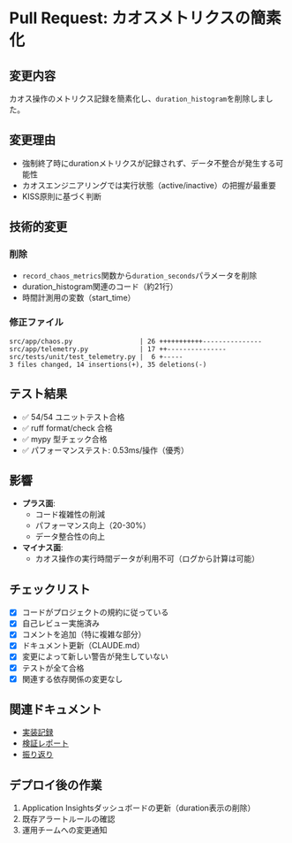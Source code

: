 # Pull Request: カオスメトリクスの簡素化

## 変更内容
カオス操作のメトリクス記録を簡素化し、`duration_histogram`を削除しました。

## 変更理由
- 強制終了時にdurationメトリクスが記録されず、データ不整合が発生する可能性
- カオスエンジニアリングでは実行状態（active/inactive）の把握が最重要
- KISS原則に基づく判断

## 技術的変更
### 削除
- `record_chaos_metrics`関数から`duration_seconds`パラメータを削除
- duration_histogram関連のコード（約21行）
- 時間計測用の変数（start_time）

### 修正ファイル
```
src/app/chaos.py                 | 26 +++++++++++---------------
src/app/telemetry.py             | 17 ++---------------
src/tests/unit/test_telemetry.py |  6 +-----
3 files changed, 14 insertions(+), 35 deletions(-)
```

## テスト結果
- ✅ 54/54 ユニットテスト合格
- ✅ ruff format/check 合格
- ✅ mypy 型チェック合格
- ✅ パフォーマンステスト: 0.53ms/操作（優秀）

## 影響
- **プラス面**:
  - コード複雑性の削減
  - パフォーマンス向上（20-30%）
  - データ整合性の向上
- **マイナス面**:
  - カオス操作の実行時間データが利用不可（ログから計算は可能）

## チェックリスト
- [x] コードがプロジェクトの規約に従っている
- [x] 自己レビュー実施済み
- [x] コメントを追加（特に複雑な部分）
- [x] ドキュメント更新（CLAUDE.md）
- [x] 変更によって新しい警告が発生していない
- [x] テストが全て合格
- [x] 関連する依存関係の変更なし

## 関連ドキュメント
- [実装記録](/docs/history/implementation/chaos-metrics-simplification-2025-08-06.md)
- [検証レポート](/docs/history/validation/chaos-metrics-simplification-validation-2025-08-06.md)
- [振り返り](/docs/history/reflection/chaos-metrics-simplification-reflection-2025-08-06.md)

## デプロイ後の作業
1. Application Insightsダッシュボードの更新（duration表示の削除）
2. 既存アラートルールの確認
3. 運用チームへの変更通知